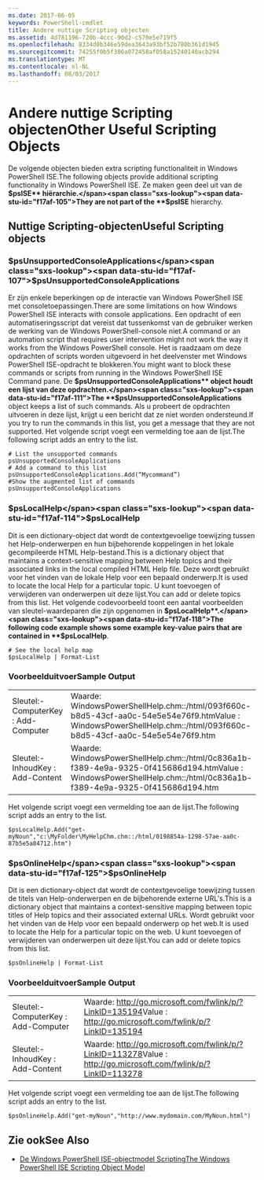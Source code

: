 ```yaml
---
ms.date: 2017-06-05
keywords: PowerShell-cmdlet
title: Andere nuttige Scripting objecten
ms.assetid: 4d781196-720b-4ccc-90d2-c570e5e719f5
ms.openlocfilehash: 8334d0b346e59dea3643a93bf52b780b361d1945
ms.sourcegitcommit: 74255f0b5f386a072458af058a15240140acb294
ms.translationtype: MT
ms.contentlocale: nl-NL
ms.lasthandoff: 08/03/2017
---
```

# <a name="other-useful-scripting-objects"></a><span data-ttu-id="f17af-103">Andere nuttige Scripting objecten</span><span class="sxs-lookup"><span data-stu-id="f17af-103">Other Useful Scripting Objects</span></span>
  <span data-ttu-id="f17af-104">De volgende objecten bieden extra scripting functionaliteit in Windows PowerShell ISE.</span><span class="sxs-lookup"><span data-stu-id="f17af-104">The following objects provide additional scripting functionality in Windows PowerShell ISE.</span></span> <span data-ttu-id="f17af-105">Ze maken geen deel uit van de **$psISE** hiërarchie.</span><span class="sxs-lookup"><span data-stu-id="f17af-105">They are not part of the **$psISE** hierarchy.</span></span>

## <a name="useful-scripting-objects"></a><span data-ttu-id="f17af-106">Nuttige Scripting-objecten</span><span class="sxs-lookup"><span data-stu-id="f17af-106">Useful Scripting objects</span></span>

### <a name="psunsupportedconsoleapplications"></a><span data-ttu-id="f17af-107">$psUnsupportedConsoleApplications</span><span class="sxs-lookup"><span data-stu-id="f17af-107">$psUnsupportedConsoleApplications</span></span>
 <span data-ttu-id="f17af-108">Er zijn enkele beperkingen op de interactie van Windows PowerShell ISE met consoletoepassingen.</span><span class="sxs-lookup"><span data-stu-id="f17af-108">There are some limitations on how Windows PowerShell ISE interacts with console applications.</span></span> <span data-ttu-id="f17af-109">Een opdracht of een automatiseringsscript dat vereist dat tussenkomst van de gebruiker werken de werking van de Windows PowerShell-console niet.</span><span class="sxs-lookup"><span data-stu-id="f17af-109">A command or an automation script that requires user intervention might not work the way it works from the Windows PowerShell console.</span></span> <span data-ttu-id="f17af-110">Het is raadzaam om deze opdrachten of scripts worden uitgevoerd in het deelvenster met Windows PowerShell ISE-opdracht te blokkeren.</span><span class="sxs-lookup"><span data-stu-id="f17af-110">You might want to block these commands or scripts from running in the Windows PowerShell ISE Command pane.</span></span> <span data-ttu-id="f17af-111">De **$psUnsupportedConsoleApplications** object houdt een lijst van deze opdrachten.</span><span class="sxs-lookup"><span data-stu-id="f17af-111">The **$psUnsupportedConsoleApplications** object keeps a list of such commands.</span></span> <span data-ttu-id="f17af-112">Als u probeert de opdrachten uitvoeren in deze lijst, krijgt u een bericht dat ze niet worden ondersteund.</span><span class="sxs-lookup"><span data-stu-id="f17af-112">If you try to run the commands in this list, you get a message that they are not supported.</span></span> <span data-ttu-id="f17af-113">Het volgende script voegt een vermelding toe aan de lijst.</span><span class="sxs-lookup"><span data-stu-id="f17af-113">The following script adds an entry to the list.</span></span>

```
# List the unsupported commands
psUnsupportedConsoleApplications
# Add a command to this list
psUnsupportedConsoleApplications.Add(“Mycommand”)
#Show the augmented list of commands
psUnsupportedConsoleApplications

```

### <a name="pslocalhelp"></a><span data-ttu-id="f17af-114">$psLocalHelp</span><span class="sxs-lookup"><span data-stu-id="f17af-114">$psLocalHelp</span></span>
 <span data-ttu-id="f17af-115">Dit is een dictionary-object dat wordt de contextgevoelige toewijzing tussen het Help-onderwerpen en hun bijbehorende koppelingen in het lokale gecompileerde HTML Help-bestand.</span><span class="sxs-lookup"><span data-stu-id="f17af-115">This is a dictionary object that maintains a context-sensitive mapping between Help topics and their associated links in the local compiled HTML Help file.</span></span> <span data-ttu-id="f17af-116">Deze wordt gebruikt voor het vinden van de lokale Help voor een bepaald onderwerp.</span><span class="sxs-lookup"><span data-stu-id="f17af-116">It is used to locate the local Help for a particular topic.</span></span> <span data-ttu-id="f17af-117">U kunt toevoegen of verwijderen van onderwerpen uit deze lijst.</span><span class="sxs-lookup"><span data-stu-id="f17af-117">You can add or delete topics from this list.</span></span> <span data-ttu-id="f17af-118">Het volgende codevoorbeeld toont een aantal voorbeelden van sleutel-waardeparen die zijn opgenomen in **$psLocalHelp**.</span><span class="sxs-lookup"><span data-stu-id="f17af-118">The following code example shows some example key-value pairs that are contained in **$psLocalHelp**.</span></span>

```
# See the local help map
$psLocalHelp | Format-List

```

### <a name="sample-output"></a><span data-ttu-id="f17af-119">Voorbeelduitvoer</span><span class="sxs-lookup"><span data-stu-id="f17af-119">Sample Output</span></span>

|||
|-|-|
|<span data-ttu-id="f17af-120">Sleutel:-Computer</span><span class="sxs-lookup"><span data-stu-id="f17af-120">Key : Add-Computer</span></span>|<span data-ttu-id="f17af-121">Waarde: WindowsPowerShellHelp.chm::/html/093f660c-b8d5-43cf-aa0c-54e5e54e76f9.htm</span><span class="sxs-lookup"><span data-stu-id="f17af-121">Value : WindowsPowerShellHelp.chm::/html/093f660c-b8d5-43cf-aa0c-54e5e54e76f9.htm</span></span>|
|<span data-ttu-id="f17af-122">Sleutel:-Inhoud</span><span class="sxs-lookup"><span data-stu-id="f17af-122">Key : Add-Content</span></span>|<span data-ttu-id="f17af-123">Waarde: WindowsPowerShellHelp.chm::/html/0c836a1b-f389-4e9a-9325-0f415686d194.htm</span><span class="sxs-lookup"><span data-stu-id="f17af-123">Value : WindowsPowerShellHelp.chm::/html/0c836a1b-f389-4e9a-9325-0f415686d194.htm</span></span>|

 <span data-ttu-id="f17af-124">Het volgende script voegt een vermelding toe aan de lijst.</span><span class="sxs-lookup"><span data-stu-id="f17af-124">The following script adds an entry to the list.</span></span>

```
$psLocalHelp.Add("get-myNoun","c:\MyFolder\MyHelpChm.chm::/html/0198854a-1298-57ae-aa0c-87b5e5a84712.htm")
```

### <a name="psonlinehelp"></a><span data-ttu-id="f17af-125">$psOnlineHelp</span><span class="sxs-lookup"><span data-stu-id="f17af-125">$psOnlineHelp</span></span>
 <span data-ttu-id="f17af-126">Dit is een dictionary-object dat wordt de contextgevoelige toewijzing tussen de titels van Help-onderwerpen en de bijbehorende externe URL's.</span><span class="sxs-lookup"><span data-stu-id="f17af-126">This is a dictionary object that maintains a context-sensitive mapping between topic titles of Help topics and their associated external URLs.</span></span> <span data-ttu-id="f17af-127">Wordt gebruikt voor het vinden van de Help voor een bepaald onderwerp op het web.</span><span class="sxs-lookup"><span data-stu-id="f17af-127">It is used to locate the Help for a particular topic on the web.</span></span> <span data-ttu-id="f17af-128">U kunt toevoegen of verwijderen van onderwerpen uit deze lijst.</span><span class="sxs-lookup"><span data-stu-id="f17af-128">You can add or delete topics from this list.</span></span>

```
$psOnlineHelp | Format-List

```

### <a name="sample-output"></a><span data-ttu-id="f17af-129">Voorbeelduitvoer</span><span class="sxs-lookup"><span data-stu-id="f17af-129">Sample Output</span></span>

|||
|-|-|
|<span data-ttu-id="f17af-130">Sleutel:-Computer</span><span class="sxs-lookup"><span data-stu-id="f17af-130">Key : Add-Computer</span></span>|<span data-ttu-id="f17af-131">Waarde: http://go.microsoft.com/fwlink/p/?LinkID=135194</span><span class="sxs-lookup"><span data-stu-id="f17af-131">Value : http://go.microsoft.com/fwlink/p/?LinkID=135194</span></span>|
|<span data-ttu-id="f17af-132">Sleutel:-Inhoud</span><span class="sxs-lookup"><span data-stu-id="f17af-132">Key : Add-Content</span></span>|<span data-ttu-id="f17af-133">Waarde: http://go.microsoft.com/fwlink/p/?LinkID=113278</span><span class="sxs-lookup"><span data-stu-id="f17af-133">Value : http://go.microsoft.com/fwlink/p/?LinkID=113278</span></span>|

 <span data-ttu-id="f17af-134">Het volgende script voegt een vermelding toe aan de lijst.</span><span class="sxs-lookup"><span data-stu-id="f17af-134">The following script adds an entry to the list.</span></span>

```
$psOnlineHelp.Add("get-myNoun","http://www.mydomain.com/MyNoun.html")
```

## <a name="see-also"></a><span data-ttu-id="f17af-135">Zie ook</span><span class="sxs-lookup"><span data-stu-id="f17af-135">See Also</span></span>
- [<span data-ttu-id="f17af-136">De Windows PowerShell ISE-objectmodel Scripting</span><span class="sxs-lookup"><span data-stu-id="f17af-136">The Windows PowerShell ISE Scripting Object Model</span></span>](../../core-powershell/ise/The-Windows-PowerShell-ISE-Scripting-Object-Model.md)

  
